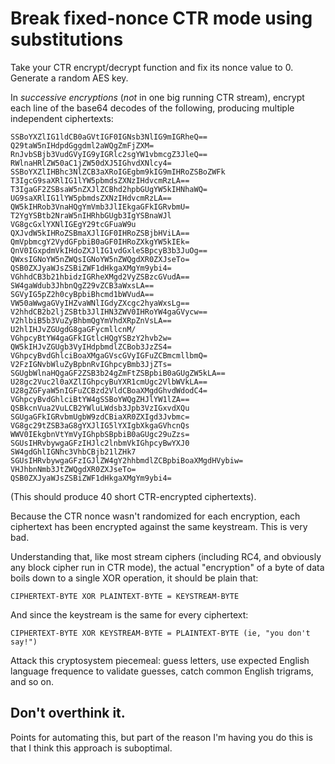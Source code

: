 # Break fixed-nonce CTR mode using substitutions

Take your CTR encrypt/decrypt function and fix its nonce value to
0. Generate a random AES key.

In *successive encryptions* (*not* in one big running CTR stream),
encrypt each line of the base64 decodes of the following, producing
multiple independent ciphertexts:

    SSBoYXZlIG1ldCB0aGVtIGF0IGNsb3NlIG9mIGRheQ==
    Q29taW5nIHdpdGggdml2aWQgZmFjZXM=
    RnJvbSBjb3VudGVyIG9yIGRlc2sgYW1vbmcgZ3JleQ==
    RWlnaHRlZW50aC1jZW50dXJ5IGhvdXNlcy4=
    SSBoYXZlIHBhc3NlZCB3aXRoIGEgbm9kIG9mIHRoZSBoZWFk
    T3IgcG9saXRlIG1lYW5pbmdsZXNzIHdvcmRzLA==
    T3IgaGF2ZSBsaW5nZXJlZCBhd2hpbGUgYW5kIHNhaWQ=
    UG9saXRlIG1lYW5pbmdsZXNzIHdvcmRzLA==
    QW5kIHRob3VnaHQgYmVmb3JlIEkgaGFkIGRvbmU=
    T2YgYSBtb2NraW5nIHRhbGUgb3IgYSBnaWJl
    VG8gcGxlYXNlIGEgY29tcGFuaW9u
    QXJvdW5kIHRoZSBmaXJlIGF0IHRoZSBjbHViLA==
    QmVpbmcgY2VydGFpbiB0aGF0IHRoZXkgYW5kIEk=
    QnV0IGxpdmVkIHdoZXJlIG1vdGxleSBpcyB3b3JuOg==
    QWxsIGNoYW5nZWQsIGNoYW5nZWQgdXR0ZXJseTo=
    QSB0ZXJyaWJsZSBiZWF1dHkgaXMgYm9ybi4=
    VGhhdCB3b21hbidzIGRheXMgd2VyZSBzcGVudA==
    SW4gaWdub3JhbnQgZ29vZCB3aWxsLA==
    SGVyIG5pZ2h0cyBpbiBhcmd1bWVudA==
    VW50aWwgaGVyIHZvaWNlIGdyZXcgc2hyaWxsLg==
    V2hhdCB2b2ljZSBtb3JlIHN3ZWV0IHRoYW4gaGVycw==
    V2hlbiB5b3VuZyBhbmQgYmVhdXRpZnVsLA==
    U2hlIHJvZGUgdG8gaGFycmllcnM/
    VGhpcyBtYW4gaGFkIGtlcHQgYSBzY2hvb2w=
    QW5kIHJvZGUgb3VyIHdpbmdlZCBob3JzZS4=
    VGhpcyBvdGhlciBoaXMgaGVscGVyIGFuZCBmcmllbmQ=
    V2FzIGNvbWluZyBpbnRvIGhpcyBmb3JjZTs=
    SGUgbWlnaHQgaGF2ZSB3b24gZmFtZSBpbiB0aGUgZW5kLA==
    U28gc2Vuc2l0aXZlIGhpcyBuYXR1cmUgc2VlbWVkLA==
    U28gZGFyaW5nIGFuZCBzd2VldCBoaXMgdGhvdWdodC4=
    VGhpcyBvdGhlciBtYW4gSSBoYWQgZHJlYW1lZA==
    QSBkcnVua2VuLCB2YWluLWdsb3Jpb3VzIGxvdXQu
    SGUgaGFkIGRvbmUgbW9zdCBiaXR0ZXIgd3Jvbmc=
    VG8gc29tZSB3aG8gYXJlIG5lYXIgbXkgaGVhcnQs
    WWV0IEkgbnVtYmVyIGhpbSBpbiB0aGUgc29uZzs=
    SGUsIHRvbywgaGFzIHJlc2lnbmVkIGhpcyBwYXJ0
    SW4gdGhlIGNhc3VhbCBjb21lZHk7
    SGUsIHRvbywgaGFzIGJlZW4gY2hhbmdlZCBpbiBoaXMgdHVybiw=
    VHJhbnNmb3JtZWQgdXR0ZXJseTo=
    QSB0ZXJyaWJsZSBiZWF1dHkgaXMgYm9ybi4=

(This should produce 40 short CTR-encrypted ciphertexts).

Because the CTR nonce wasn't randomized for each encryption, each
ciphertext has been encrypted against the same keystream. This is very
bad.

Understanding that, like most stream ciphers (including RC4, and
obviously any block cipher run in CTR mode), the actual "encryption"
of a byte of data boils down to a single XOR operation, it should be
plain that:

    CIPHERTEXT-BYTE XOR PLAINTEXT-BYTE = KEYSTREAM-BYTE

And since the keystream is the same for every ciphertext:

    CIPHERTEXT-BYTE XOR KEYSTREAM-BYTE = PLAINTEXT-BYTE (ie, "you don't
    say!")

Attack this cryptosystem piecemeal: guess letters, use expected
English language frequence to validate guesses, catch common English
trigrams, and so on.

## Don't overthink it.

Points for automating this, but part of the reason I'm having you do
this is that I think this approach is suboptimal.
